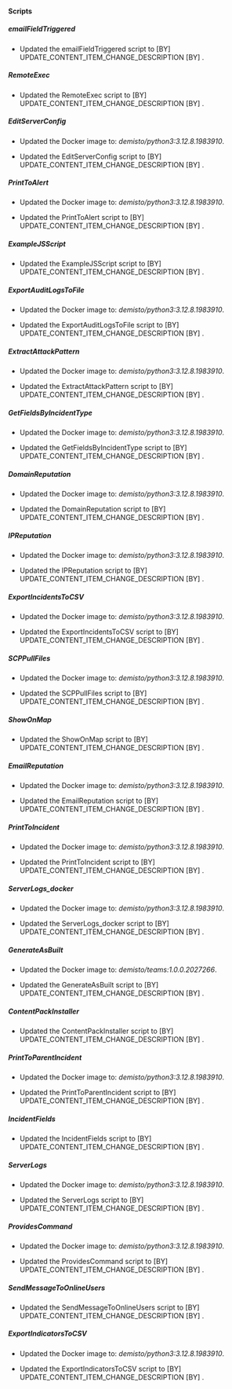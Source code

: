 
#### Scripts

##### emailFieldTriggered

- Updated the emailFieldTriggered script to  [BY] UPDATE_CONTENT_ITEM_CHANGE_DESCRIPTION [BY] .
##### RemoteExec

- Updated the RemoteExec script to  [BY] UPDATE_CONTENT_ITEM_CHANGE_DESCRIPTION [BY] .
##### EditServerConfig
- Updated the Docker image to: *demisto/python3:3.12.8.1983910*.

- Updated the EditServerConfig script to  [BY] UPDATE_CONTENT_ITEM_CHANGE_DESCRIPTION [BY] .
##### PrintToAlert
- Updated the Docker image to: *demisto/python3:3.12.8.1983910*.

- Updated the PrintToAlert script to  [BY] UPDATE_CONTENT_ITEM_CHANGE_DESCRIPTION [BY] .
##### ExampleJSScript

- Updated the ExampleJSScript script to  [BY] UPDATE_CONTENT_ITEM_CHANGE_DESCRIPTION [BY] .
##### ExportAuditLogsToFile
- Updated the Docker image to: *demisto/python3:3.12.8.1983910*.

- Updated the ExportAuditLogsToFile script to  [BY] UPDATE_CONTENT_ITEM_CHANGE_DESCRIPTION [BY] .
##### ExtractAttackPattern
- Updated the Docker image to: *demisto/python3:3.12.8.1983910*.

- Updated the ExtractAttackPattern script to  [BY] UPDATE_CONTENT_ITEM_CHANGE_DESCRIPTION [BY] .
##### GetFieldsByIncidentType
- Updated the Docker image to: *demisto/python3:3.12.8.1983910*.

- Updated the GetFieldsByIncidentType script to  [BY] UPDATE_CONTENT_ITEM_CHANGE_DESCRIPTION [BY] .
##### DomainReputation
- Updated the Docker image to: *demisto/python3:3.12.8.1983910*.

- Updated the DomainReputation script to  [BY] UPDATE_CONTENT_ITEM_CHANGE_DESCRIPTION [BY] .
##### IPReputation
- Updated the Docker image to: *demisto/python3:3.12.8.1983910*.

- Updated the IPReputation script to  [BY] UPDATE_CONTENT_ITEM_CHANGE_DESCRIPTION [BY] .
##### ExportIncidentsToCSV
- Updated the Docker image to: *demisto/python3:3.12.8.1983910*.

- Updated the ExportIncidentsToCSV script to  [BY] UPDATE_CONTENT_ITEM_CHANGE_DESCRIPTION [BY] .
##### SCPPullFiles
- Updated the Docker image to: *demisto/python3:3.12.8.1983910*.

- Updated the SCPPullFiles script to  [BY] UPDATE_CONTENT_ITEM_CHANGE_DESCRIPTION [BY] .
##### ShowOnMap

- Updated the ShowOnMap script to  [BY] UPDATE_CONTENT_ITEM_CHANGE_DESCRIPTION [BY] .
##### EmailReputation
- Updated the Docker image to: *demisto/python3:3.12.8.1983910*.

- Updated the EmailReputation script to  [BY] UPDATE_CONTENT_ITEM_CHANGE_DESCRIPTION [BY] .
##### PrintToIncident
- Updated the Docker image to: *demisto/python3:3.12.8.1983910*.

- Updated the PrintToIncident script to  [BY] UPDATE_CONTENT_ITEM_CHANGE_DESCRIPTION [BY] .
##### ServerLogs_docker
- Updated the Docker image to: *demisto/python3:3.12.8.1983910*.

- Updated the ServerLogs_docker script to  [BY] UPDATE_CONTENT_ITEM_CHANGE_DESCRIPTION [BY] .
##### GenerateAsBuilt
- Updated the Docker image to: *demisto/teams:1.0.0.2027266*.

- Updated the GenerateAsBuilt script to  [BY] UPDATE_CONTENT_ITEM_CHANGE_DESCRIPTION [BY] .
##### ContentPackInstaller

- Updated the ContentPackInstaller script to  [BY] UPDATE_CONTENT_ITEM_CHANGE_DESCRIPTION [BY] .
##### PrintToParentIncident
- Updated the Docker image to: *demisto/python3:3.12.8.1983910*.

- Updated the PrintToParentIncident script to  [BY] UPDATE_CONTENT_ITEM_CHANGE_DESCRIPTION [BY] .
##### IncidentFields

- Updated the IncidentFields script to  [BY] UPDATE_CONTENT_ITEM_CHANGE_DESCRIPTION [BY] .
##### ServerLogs
- Updated the Docker image to: *demisto/python3:3.12.8.1983910*.

- Updated the ServerLogs script to  [BY] UPDATE_CONTENT_ITEM_CHANGE_DESCRIPTION [BY] .
##### ProvidesCommand
- Updated the Docker image to: *demisto/python3:3.12.8.1983910*.

- Updated the ProvidesCommand script to  [BY] UPDATE_CONTENT_ITEM_CHANGE_DESCRIPTION [BY] .
##### SendMessageToOnlineUsers

- Updated the SendMessageToOnlineUsers script to  [BY] UPDATE_CONTENT_ITEM_CHANGE_DESCRIPTION [BY] .
##### ExportIndicatorsToCSV
- Updated the Docker image to: *demisto/python3:3.12.8.1983910*.

- Updated the ExportIndicatorsToCSV script to  [BY] UPDATE_CONTENT_ITEM_CHANGE_DESCRIPTION [BY] .
